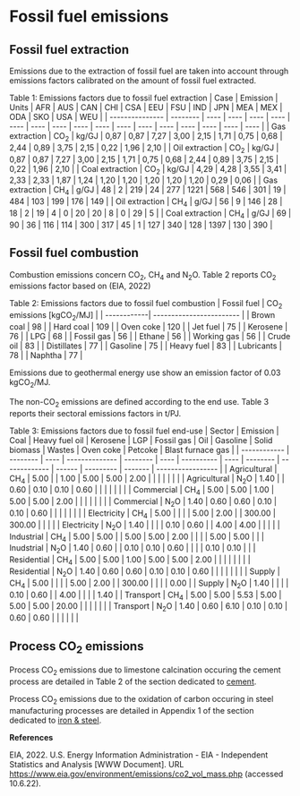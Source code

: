 # Fossil fuel emissions

## Fossil fuel extraction

Emissions due to the extraction of fossil fuel are taken into account through emissions factors calibrated on the amount of fossil fuel extracted.

Table 1: Emissions factors due to fossil fuel extraction
| Case            | Emission | Units | AFR  | AUS  | CAN  | CHI  | CSA  | EEU  | FSU  | IND  | JPN  | MEA  | MEX  | ODA  | SKO  | USA  | WEU  |
| --------------- | -------- | ---- | ---- | ---- | ---- | ---- | ---- | ---- | ---- | ---- | ---- | ---- | ---- | ---- | ---- | ---- | ---- |
| Gas extraction  | CO<sub>2</sub>      | kg/GJ | 0,87 | 0,87 | 7,27 | 3,00 | 2,15 | 1,71 | 0,75 | 0,68 | 2,44 | 0,89 | 3,75 | 2,15 | 0,22 | 1,96 | 2,10 |
| Oil extraction  | CO<sub>2</sub>      | kg/GJ | 0,87 | 0,87 | 7,27 | 3,00 | 2,15 | 1,71 | 0,75 | 0,68 | 2,44 | 0,89 | 3,75 | 2,15 | 0,22 | 1,96 | 2,10 |
| Coal extraction | CO<sub>2</sub>      | kg/GJ | 4,29 | 4,28 | 3,55 | 3,41 | 2,33 | 2,33 | 1,87 | 1,24 | 1,20 | 1,20 | 1,20 | 1,20 | 1,20 | 0,29 | 0,06 |
| Gas extraction  | CH<sub>4</sub>      | g/GJ |  48   | 2    | 219  | 24   | 277  | 1221 | 568  | 546  | 301  | 19   | 484  | 103  | 199  | 176  | 149  |
| Oil extraction  | CH<sub>4</sub>      | g/GJ | 56   | 9    | 146  | 28   | 18   | 2    | 19   | 4    | 0    | 20   | 20   | 8    | 0    | 29   | 5    |
| Coal extraction | CH<sub>4</sub>      | g/GJ |  69   | 90   | 36   | 116  | 114  | 300  | 317  | 45   | 1    | 127  | 340  | 128  | 1397 | 130  | 390  |

## Fossil fuel combustion

Combustion emissions concern CO<sub>2</sub>, CH<sub>4</sub> and N<sub>2</sub>O. Table 2 reports CO<sub>2</sub> emissions factor based on (EIA, 2022)

Table 2: Emissions factors due to fossil fuel combustion
| Fossil fuel | CO<sub>2</sub> emissions [kgCO<sub>2</sub>/MJ] |
| ------------| ------------------------ | 
| Brown coal  | 98                       | 
| Hard coal   | 109                      | 
| Oven coke   | 120                      | 
| Jet fuel    | 75                       | 
| Kerosene    | 76                       |
| LPG         | 68                       | 
| Fossil gas  | 56                       | 
| Ethane      | 56                       | 
| Working gas | 56                       | 
| Crude oil   | 83                       | 
| Distillates | 77                       | 
| Gasoline    | 75                       |
| Heavy fuel  | 83                       | 
| Lubricants  | 78                       | 
| Naphtha     | 77                       | 

Emissions due to geothermal energy use show an emission factor of 0.03 kgCO<sub>2</sub>/MJ.  

The non-CO<sub>2</sub> emissions are defined according to the end use. Table 3 reports their sectoral emissions factors in t/PJ.

Table 3: Emissions factors due to fossil fuel end-use
| Sector       | Emission | Coal | Heavy fuel oil | Kerosene | LGP  | Fossil gas | Oil  | Gasoline | Solid biomass | Wastes | Oven coke | Petcoke | Blast furnace gas |
| ------------ | -------- | ---- | -------------- | -------- | ---- | ---------- | ---- | -------- | ------------- | ------ | --------- | ------- | ----------------- |
| Agricultural | CH<sub>4</sub>      | 5.00 |                | 1.00     | 5.00 | 5.00       | 2.00 |          |               |        |           |         |                   |
| Agricultural | N<sub>2</sub>O      | 1.40 |                | 0.60     | 0.10 | 0.10       | 0.60 |          |               |        |           |         |                   |
| Commercial   | CH<sub>4</sub>      | 5.00 | 5.00           | 1.00     | 5.00 | 5.00       | 2.00 |          |               |        |           |         |                   |
| Commercial   | N<sub>2</sub>O      | 1.40 | 0.60           | 0.60     | 0.10 | 0.10       | 0.60 |          |               |        |           |         |                   |
| Electricity  | CH<sub>4</sub>      | 5.00 |                |          |      | 5.00       | 2.00 |          | 300.00        | 300.00 |           |         |                   |
| Electricity  | N<sub>2</sub>O      | 1.40 |                |          |      | 0.10       | 0.60 |          | 4.00          | 4.00   |           |         |                   |
| Industrial   | CH<sub>4</sub>      | 5.00 | 5.00           |          | 5.00 | 5.00       | 2.00 |          |               |        | 5.00      | 5.00    |                   |
| Inudstrial   | N<sub>2</sub>O      | 1.40 | 0.60           |          | 0.10 | 0.10       | 0.60 |          |               |        | 0.10      | 0.10    |                   |
| Residential  | CH<sub>4</sub>      | 5.00 | 5.00           | 1.00     | 5.00 | 5.00       | 2.00 |          |               |        |           |         |                   |
| Residential  | N<sub>2</sub>O      | 1.40 | 0.60           | 0.60     | 0.10 | 0.10       | 0.60 |          |               |        |           |         |                   |
| Supply       | CH<sub>4</sub>      | 5.00 |                |          |      | 5.00       | 2.00 |          | 300.00        |        |           |         | 0.00              |
| Supply       | N<sub>2</sub>O      | 1.40 |                |          |      | 0.10       | 0.60 |          | 4.00          |        |           |         | 1.40              |
| Transport    | CH<sub>4</sub>      | 5.00 | 5.00           | 5.53     | 5.00 | 5.00       | 5.00 | 20.00    |               |        |           |         |                   |
| Transport    | N<sub>2</sub>O      | 1.40 | 0.60           | 6.10     | 0.10 | 0.10       | 0.60 | 0.60     |               |        |           |         |                   |

## Process CO<sub>2</sub> emissions

Process CO<sub>2</sub> emissions due to limestone calcination occuring the cement process are detailed in Table 2 of the section dedicated to [cement](../../docs/energy-sectors/industry/cement/index.md).

Process CO<sub>2</sub> emissions due to the oxidation of carbon occuring in steel manufacturing processes are detailed in Appendix 1 of the section dedicated to [iron & steel](../../docs/energy-sectors/industry/iron-steel/index.md).

**References**

EIA, 2022. U.S. Energy Information Administration - EIA - Independent Statistics and Analysis [WWW Document]. URL https://www.eia.gov/environment/emissions/co2_vol_mass.php (accessed 10.6.22).
